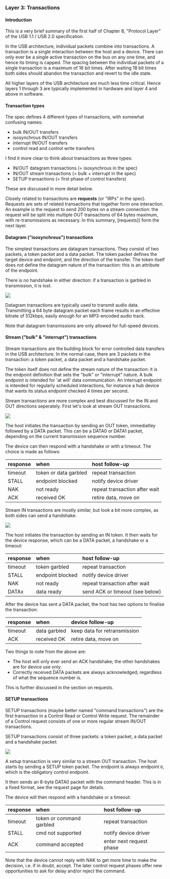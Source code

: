 ### Layer 3: Transactions

#### Introduction

This is a very brief summary of the first half of Chapter 8, "Protocol Layer" of the USB 1.1 / USB 2.0 specification.

In the USB architecture, individual packets combine into transactions. A transaction is a single interaction between the host and a device. There can only ever be a single active transaction on the bus on any one time, and hence its timing is capped. The spacing between the individual packets of a single transaction is a maximum of 16 bit times. After waiting 18 bit times both sides should abandon the transaction and revert to the idle state.

All higher layers of the USB architecture are much less time critical. Hence layers 1 through 3 are typically implemented in hardware and layer 4 and above in software.

#### Transaction types

The spec defines 4 different types of transactions, with somewhat confusing names:

* bulk IN/OUT transfers
* isosynchrous IN/OUT transfers
* interrupt IN/OUT transfers
* control read and control write transfers

I find it more clear to think about transactions as three types:

* IN/OUT datagram transactions (= isosynchrous in the spec)
* IN/OUT stream transactions (= bulk + interrupt in the spec)
* SETUP transactions (= first phase of control transfers)

These are discussed in more detail below.

Closely related to transactions are **requests** (or "IRPs" in the spec). Requests are sets of related transactions that together form one interaction. An example is the request to send 200 bytes on a stream connection: the request will be split into multiple OUT transactions of 64 bytes maximum, with re-transmissions as necessary. In this summary, [requests]( form the next layer.

#### Datagram ("isosynchrous") transactions

The simplest transactions are datagram transactions. They consist of two packets, a token packet and a data packet. The token packet defines the target device and endpoint, and the direction of the transfer. The token itself does not define the datagram nature of the transaction: this is an attribute of the endpoint.

There is no handshake in either direction: if a transaction is garbled in transmission, it is lost.

![](img/iso_txn.png)

Datagram transactions are typically used to transmit audio data. Transmitting a 64 byte datagram packet each frame results in an effective bitrate of 512kbps, easily enough for an MP3-encoded audio track.

Note that datagram transmissions are only allowed for full-speed devices.


#### Stream ("bulk" & "interrupt") transactions

Stream transactions are the building block for error controlled data transfers in the USB architecture. In the normal case, there are 3 packets in the transaction: a token packet, a data packet and a handshake packet.

The token itself does not define the stream nature of the transaction: it is the endpoint definition that sets the "bulk" or "interrupt" nature. A bulk endpoint is intended for 'at will' data communication. An interrupt endpoint is intended for regularly scheduled interactions, for instance a hub device that wants its status endpoint checked 4 times per second.

Stream transactions are more complex and best discussed for the IN and OUT directions seperately. First let's look at stream OUT transactions.

![](img/out_txn.png)

The host initiates the transaction by sending an OUT token, immediatley followed by a DATA packet. This can be a DATA0 or DATA1 packet, depending on the current transmission sequence number.

The device can then respond with a handshake or with a timeout. The choice is made as follows:

| response | when | host follow-up |
|:-------- |:---- |:----------- |
| timeout  | token or data garbled | repeat transaction |
| STALL    | endpoint blocked | notify device driver |
| NAK      | not ready | repeat transaction after wait |
| ACK      | received OK | retire data, move on |

Stream IN transactions are mostly similar, but look a bit more complex, as both sides can send a handshake:

![](img/in_txn.png)

The host initiates the transaction by sending an IN token. It then waits for the device response, which can be a DATA packet, a handshake or a timeout:

| response | when | host follow-up |
|:-------- |:---- |:----------- |
| timeout  | token garbled | repeat transaction |
| STALL    | endpoint blocked | notify device driver |
| NAK      | not ready | repeat transaction after wait |
| DATAx    | data ready | send ACK or timeout (see below) |

After the device has sent a DATA packet, the host has two options to finalise the transaction:

| response | when | device follow-up |
|:-------- |:---- |:----------- |
| timeout  | data garbled | keep data for retransmission |
| ACK      | received OK | retire data, move on |

Two things to note from the above are:

* The host will only ever send an ACK handshake; the other handshakes are for device use only.
* Correctly received DATA packets are always acknowledged, regardless of what the sequence number is.

This is further discussed in the section on requests.


#### SETUP transactions

SETUP transactions (maybe better named "command transactions") are the first transaction in a Control Read or Control Write request. The remainder of a Control request consists of one or more regular stream IN/OUT transactions.

SETUP transactions consist of three packets: a token packet, a data packet and a handshake packet:

![](img/setup_txn.png)

A setup transaction is very similar to a stream OUT transaction. The host starts by sending a SETUP token packet. The endpoint is always endpoint `0`, which is the obligatory control endpoint.

It then sends an 8-byte DATA0 packet with the command header. This is in a fixed format, see the request page for details.

The device will then respond with a handshake or a timeout:

| response | when | host follow-up |
|:-------- |:---- |:----------- |
| timeout  | token or command garbled | repeat transaction |
| STALL    | cmd not supported | notify device driver |
| ACK      | command accepted | enter next request phase |

Note that the device cannot reply with NAK to get more time to make the decision, i.e. if in doubt, accept. The later control request phases offer new opportunities to ask for delay and/or reject the command.


